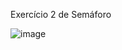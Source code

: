 Exercício 2 de Semáforo

![image](https://user-images.githubusercontent.com/99506287/225056608-3c57f22d-c93f-4f15-8b10-b012104bf05b.png)
